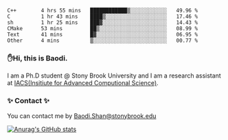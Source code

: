 <!--START_SECTION:waka-->

```text
C++        4 hrs 55 mins   ████████████▒░░░░░░░░░░░░   49.96 %
C          1 hr 43 mins    ████▒░░░░░░░░░░░░░░░░░░░░   17.46 %
sh         1 hr 25 mins    ███▓░░░░░░░░░░░░░░░░░░░░░   14.43 %
CMake      53 mins         ██▒░░░░░░░░░░░░░░░░░░░░░░   08.99 %
Text       41 mins         █▓░░░░░░░░░░░░░░░░░░░░░░░   06.95 %
Other      4 mins          ▒░░░░░░░░░░░░░░░░░░░░░░░░   00.77 %
```

<!--END_SECTION:waka-->

### ✋Hi, this is Baodi. 

I am a Ph.D student @ Stony Brook University and I am a research assistant at [IACS(Insitiute for Advanced Computional Science)](https://iacs.stonybrook.edu/).

### ✨ Contact ✨

You can contact me by [Baodi.Shan@stonybrook.edu](mailto:Baodi.Shan@stonybrook.edu)

[![Anurag's GitHub stats](https://github-readme-stats.vercel.app/api?username=lwshanbd&theme=jolly&show_icons=true&count_private=true&include_all_commits=true)](https://github.com/anuraghazra/github-readme-stats)



<!--
**lwshanbd/lwshanbd** is a ✨ _special_ ✨ repository because its `README.md` (this file) appears on your GitHub profile.

Here are some ideas to get you started:

- 🔭 I’m currently working on ...
- 🌱 I’m currently learning ...
- 👯 I’m looking to collaborate on ...
- 🤔 I’m looking for help with ...
- 💬 Ask me about ...
- 📫 How to reach me: ...
- 😄 Pronouns: ...
- ⚡ Fun fact: ...
-->
